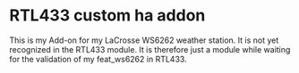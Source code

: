 # RTL433 custom ha addon 

This is my Add-on for my LaCrosse WS6262 weather station. It is not yet recognized in the RTL433 module.
It is therefore just a module while waiting for the validation of my feat_ws6262 in RTL433.
